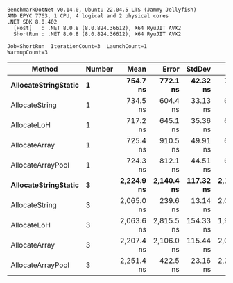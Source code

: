 ```

BenchmarkDotNet v0.14.0, Ubuntu 22.04.5 LTS (Jammy Jellyfish)
AMD EPYC 7763, 1 CPU, 4 logical and 2 physical cores
.NET SDK 8.0.402
  [Host]   : .NET 8.0.8 (8.0.824.36612), X64 RyuJIT AVX2
  ShortRun : .NET 8.0.8 (8.0.824.36612), X64 RyuJIT AVX2

Job=ShortRun  IterationCount=3  LaunchCount=1  
WarmupCount=3  

```
| Method               | Number | Mean       | Error      | StdDev    | Min        | Max        | Gen0   | Gen1   | Allocated |
|--------------------- |------- |-----------:|-----------:|----------:|-----------:|-----------:|-------:|-------:|----------:|
| **AllocateStringStatic** | **1**      |   **754.7 ns** |   **772.1 ns** |  **42.32 ns** |   **705.9 ns** |   **780.6 ns** | **0.0124** | **0.0114** |   **1.02 KB** |
| AllocateString       | 1      |   734.5 ns |   604.4 ns |  33.13 ns |   696.3 ns |   754.6 ns | 0.0124 | 0.0114 |   1.02 KB |
| AllocateLoH          | 1      |   717.2 ns |   645.1 ns |  35.36 ns |   681.1 ns |   751.8 ns | 0.0124 | 0.0114 |   1.02 KB |
| AllocateArray        | 1      |   725.4 ns |   910.5 ns |  49.91 ns |   692.8 ns |   782.8 ns | 0.0124 | 0.0114 |   1.02 KB |
| AllocateArrayPool    | 1      |   724.3 ns |   812.1 ns |  44.51 ns |   679.1 ns |   768.1 ns | 0.0124 | 0.0114 |   1.02 KB |
| **AllocateStringStatic** | **3**      | **2,224.9 ns** | **2,140.4 ns** | **117.32 ns** | **2,129.3 ns** | **2,355.8 ns** | **0.0343** | **0.0305** |   **3.07 KB** |
| AllocateString       | 3      | 2,065.0 ns |   239.6 ns |  13.14 ns | 2,052.9 ns | 2,079.0 ns | 0.0343 | 0.0305 |   3.07 KB |
| AllocateLoH          | 3      | 2,063.6 ns | 2,815.5 ns | 154.33 ns | 1,946.4 ns | 2,238.5 ns | 0.0343 | 0.0305 |   3.07 KB |
| AllocateArray        | 3      | 2,207.4 ns | 2,106.0 ns | 115.44 ns | 2,074.1 ns | 2,275.2 ns | 0.0343 | 0.0305 |   3.07 KB |
| AllocateArrayPool    | 3      | 2,251.4 ns |   422.5 ns |  23.16 ns | 2,226.0 ns | 2,271.4 ns | 0.0343 | 0.0305 |   3.07 KB |
